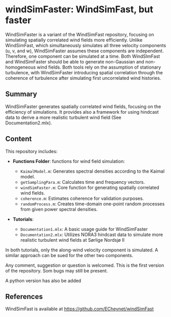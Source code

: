 # windSimFaster: WindSimFast, but faster

WindSimFaster is a variant of the WindSimFast repository, focusing on simulating spatially correlated wind fields more efficiently. Unlike WindSimFast, which simultaneously simulates all three velocity components (u, v, and w), WindSimFaster assumes these components are independent. Therefore, one component can be simulated at a time.  Both WindSImFast and WindSimFaster should be able to generate non-Gaussian and non-homogeneous wind fields. Both tools rely on the assumption of stationary turbulence, with WindSimFaster introducing spatial correlation through the coherence of turbulence after simulating first uncorrelated wind histories.

## Summary

WindSimFaster generates spatially correlated wind fields, focusing on the efficiency of simulations. It provides also a framework for using hindcast data to derive a more realistic turbulent wind field (See Documentation2.mlx). 

## Content

This repository includes:

- **Functions Folder**: functions for wind field simulation:
  - `KaimalModel.m`: Generates spectral densities according to the Kaimal model.
  - `getSamplingPara.m`: Calculates time and frequency vectors.
  - `windSimFaster.m`: Core function for generating spatially correlated wind fields.
  - `coherence.m`: Estimates coherence for validation purposes.
  - `randomProcess.m`: Creates time-domain one-point random processes from given power spectral densities.

- **Tutorials**:
  - `Documentation1.mlx`: A basic usage guide for WindSimFaster
  - `Documentation2.mlx`: Utilizes NORA3 hindcast data to simulate more realistic turbulent wind fields at Sørlige Nordsjø II

In both tutorials, only the along-wind velocity component is simulated. A similar approach can be sued for the other two components.

Any comment, suggestion or question is welcomed. This is the first version of the repository. Som bugs may still be present.

A python version has also be added

## References

WindSimFast is available at https://github.com/ECheynet/windSimFast

